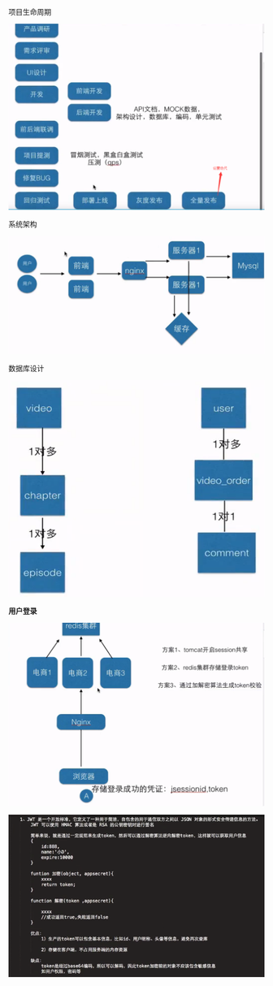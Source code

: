 项目生命周期

![1567738843046](assets/1567738843046.png)



系统架构

![1567741256546](assets/1567741256546.png)



数据库设计

![1567741772062](assets/1567741772062.png)



**用户登录**



![1567834864151](assets/1567834864151.png)



![1567834998285](assets/1567834998285.png)